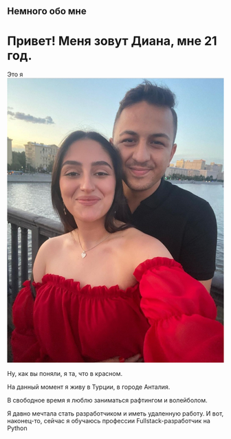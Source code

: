## Немного обо мне 
# Привет! Меня зовут Диана, мне 21 год.
 
Это я 
![Alt text](Screenshot_20230826_025342_Instagram.jpg)

Ну, как вы поняли, я та, что в красном.
 
 На данный момент я живу в Турции, в городе Анталия. 

 В свободное время я люблю заниматься рафтингом и волейболом. 

 Я давно мечтала стать разработчиком и иметь удаленную работу. И вот, наконец-то, сейчас я обучаюсь профессии Fullstack-разработчик на Python 

 